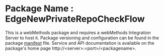 # Package Name : EdgeNewPrivateRepoCheckFlow
This is a webMethods package and requires a webMethods Integration Server to host it. Package versioning and configuration can be found in the package [manifest](./EdgeNewPrivateRepoCheckFlow/manifest.v3) file. Service and API documentation is available on the package's home page http://&lt;server&gt;:&lt;port&gt;/&lt;packagename>.